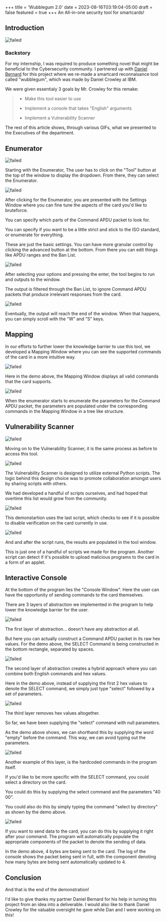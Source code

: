 +++
title = 'Wubblegum 2.0'
date = 2023-08-16T03:19:04-05:00
draft = false
featured = true
+++
An All-in-one security tool for smartcards!
<!--more-->
## Introduction
![failed](/images/projects/wubblegum/mainwindow.png)
### Backstory

For my internship, I was required to produce something novel that might
be beneficial to the Cybersecurity community. I partnered up with [Daniel Bernard](https://www.linkedin.com/in/daniel-bernard-473a27210) for this project where we
re-made a smartcard reconnaisance tool called "wubblegum", which was made by 
Daniel Crowley at IBM. 

We were given essentialy 3 goals by Mr. Crowley for this remake:
> * Make this tool easier to use
>
> * Implement a console that takes "English" arguments
>
> * Implement a Vulnerability Scanner

The rest of this article shows, through various GIFs, what we presented to the
Executives of the department. 

## Enumerator
![failed](/images/projects/wubblegum/toolWinEnum.gif)

Starting with the Enumerator, The user has to click on the 
"Tool" button at the top of the window to display the dropdown. 
From there, they can select the Enumerator.

![failed](/images/projects/wubblegum/enumSetWin.gif)

After clicking for the Enumerator, you are presented with the Settings Window
where you can fine tune the aspects of the card you'd like to bruteforce. 

You can specify which parts of the Command APDU packet to look for.

You can specify if you want to be a little strict and stick to the ISO standard,
or enumerate for everything.

These are just the basic settings. You can have more granular control by 
clicking the advanced button at the bottom. From there you can edit things like 
APDU ranges and the Ban List.

![failed](/images/projects/wubblegum/enumRun.gif)

After selecting your options and pressing the enter, the tool begins to run and 
outputs to the window.

The output is filtered through the Ban List, to ignore Command APDU packets that
produce irrelevant responses from the card.

![failed](/images/projects/wubblegum/enumScroll.gif)

Eventually, the output will reach the end of the window. When that happens, 
you can simply scroll with the "W" and "S" keys.

## Mapping

In our efforts to further lower the knowledge barrier to use this tool, we 
developed a Mapping Window where you can see the supported commands of the card in a more intuitive way.

![failed](/images/projects/wubblegum/cardMapOut.gif)

Here in the demo above, the Mapping Window displays all valid commands that the card supports.

![failed](/images/projects/wubblegum/cardMapParam.gif)

When the enumerator starts to enumerate the parameters for the Command APDU 
packet, the parameters are populated under the corresponding 
commands in the Mapping Window in a tree like structure.

## Vulnerability Scanner
![failed](/images/projects/wubblegum/toolWinVuln.gif)

Moving on to the Vulnerability Scanner, it is the same process as before to
access this tool.

![failed](/images/projects/wubblegum/vulnSetWin.gif)

The Vulnerability Scanner is designed to utilize external
Python scripts. The logic behind this design choice was to promote collaboration
amongst users by sharing scripts with others.

We had developed a handful of scripts ourselves, and had hoped that overtime
this list would grow from the community.

![failed](/images/projects/wubblegum/vulnSelect.gif)

This demonstartion uses the last script, which checks to see if it is possible
to disable verification on the card currently in use.

![failed](/images/projects/wubblegum/vulnOutput.gif)

And and after the script runs, the results are populated in the tool window.

This is just one of a handful of scripts we made for the program. Another 
script can detect if it's possible to upload malicious programs to the card in 
a form of an applet.

## Interactive Console

At the bottom of the program lies the "Console Window". Here the user can have
the opportunity of sending commands to the card themselves.

There are 3 layers of abstraction we implemented in the program to help lower
the knowledge barrier for the user.

![failed](/images/projects/wubblegum/rawcommand.gif)

The first layer of abstraction\.\.\. doesn't have any abstraction at all.

But here you can actually construct a Command APDU packet in its raw hex values.
For the demo above, the SELECT Command is being constructed in the bottom 
rectangle, separated by spaces.

![failed](/images/projects/wubblegum/hybridcommand.gif)

The second layer of abstraction creates a hybrid approach where you can combine
both English commands and hex values. 

Here in the demo above, instead of supplying the first 2 hex values to denote
the SELECT command, we simply just type "select" followed by a set of 
parameters.

![failed](/images/projects/wubblegum/emptycommand.gif)

The third layer removes hex values altogether.

So far, we have been supplying the "select" command with null parameters.

As the demo above shows, we can shorthand this by supplying the word "empty" 
before the command. This way, we can avoid typing out the parameters.

![failed](/images/projects/wubblegum/wubblecommand.gif)

Another example of this layer, is the hardcoded commands in the program itself.

If you'd like to be more specific with the SELECT command, you could select a
directory on the card.

You could do this by supplying the select command and the parameters "40 00".

You could also do this by simply typing the command "select by directory" as 
shown by the demo above.

![failed](/images/projects/wubblegum/autocommand.gif)

If you want to send data to the card, you can do this by supplying it right 
after your command. The program will automatically populate the appropriate
components of the packet to denote the sending of data.

In the demo above, 4 bytes are being sent to the card. The log of the console
shows the packet being sent in full, with the component denoting how many bytes
are being sent automatically updated to 4.
## Conclusion

And that is the end of the demonstration! 

I'd like to give thanks my partner 
Daniel Bernard for his help in turning this project from an idea into a
deliverable. I would also like to thank Daniel Crowley for the valuable oversight he gave while Dan and I
were working on this!
